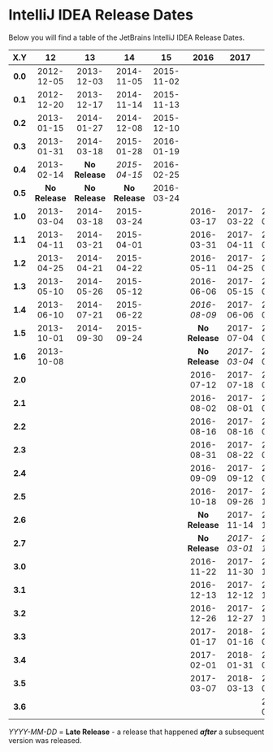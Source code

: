 # IntelliJ IDEA Release Dates
Below you will find a table of the JetBrains IntelliJ IDEA Release Dates.

|   X.Y   |       12       |       13       |       14       |       15       |      2016      |      2017      |      2018      |      2019      |
|:-------:|:--------------:|:--------------:|:--------------:|:--------------:|:--------------:|:--------------:|:--------------:|:--------------:|
| **0.0** |   2012-12-05   |   2013-12-03   |   2014-11-05   |   2015-11-02   |                |                |                |                |
| **0.1** |   2012-12-20   |   2013-12-17   |   2014-11-14   |   2015-11-13   |                |                |                |                |
| **0.2** |   2013-01-15   |   2014-01-27   |   2014-12-08   |   2015-12-10   |                |                |                |                |
| **0.3** |   2013-01-31   |   2014-03-18   |   2015-01-28   |   2016-01-19   |                |                |                |                |
| **0.4** |   2013-02-14   | **No Release** |  _2015-04-15_  |   2016-02-25   |                |                |                |                |
| **0.5** | **No Release** | **No Release** | **No Release** |   2016-03-24   |                |                |                |                |
| **1.0** |   2013-03-04   |   2014-03-18   |   2015-03-24   |                |   2016-03-17   |   2017-03-22   |   2018-03-27   |   2019-03-27   |
| **1.1** |   2013-04-11   |   2014-03-21   |   2015-04-01   |                |   2016-03-31   |   2017-04-11   |   2018-04-10   |                |
| **1.2** |   2013-04-25   |   2014-04-21   |   2015-04-22   |                |   2016-05-11   |   2017-04-25   |   2018-04-24   |                |
| **1.3** |   2013-05-10   |   2014-05-26   |   2015-05-12   |                |   2016-06-06   |   2017-05-15   |   2018-05-08   |                |
| **1.4** |   2013-06-10   |   2014-07-21   |   2015-06-22   |                |   _2016-08-09_ |   2017-06-06   |   2018-05-21   |                |
| **1.5** |   2013-10-01   |   2014-09-30   |   2015-09-24   |                | **No Release** |   2017-07-04   |   2018-06-13   |                |
| **1.6** |   2013-10-08   |                |                |                | **No Release** |  _2017-03-04_  |   2018-07-12   |                |
| **2.0** |                |                |                |                |   2016-07-12   |   2017-07-18   |   2018-07-24   |                |
| **2.1** |                |                |                |                |   2016-08-02   |   2017-08-01   |   2018-08-06   |                |
| **2.2** |                |                |                |                |   2016-08-16   |   2017-08-16   |   2018-08-20   |                |
| **2.3** |                |                |                |                |   2016-08-31   |   2017-08-22   |   2018-09-03   |                |
| **2.4** |                |                |                |                |   2016-09-09   |   2017-09-12   |   2018-09-17   |                |
| **2.5** |                |                |                |                |   2016-10-18   |   2017-09-26   |   2018-10-16   |                |
| **2.6** |                |                |                |                | **No Release** |   2017-11-14   |   2018-11-13   |                |
| **2.7** |                |                |                |                | **No Release** |  _2017-03-01_  |  _2018-11-26_  |                |
| **3.0** |                |                |                |                |   2016-11-22   |   2017-11-30   |   2018-11-20   |                |
| **3.1** |                |                |                |                |   2016-12-13   |   2017-12-12   |   2018-12-05   |                |
| **3.2** |                |                |                |                |   2016-12-26   |   2017-12-27   |   2018-12-18   |                |
| **3.3** |                |                |                |                |   2017-01-17   |   2018-01-16   |   2019-01-09   |                |
| **3.4** |                |                |                |                |   2017-02-01   |   2018-01-31   |   2019-01-29   |                |
| **3.5** |                |                |                |                |   2017-03-07   |   2018-03-13   |   2019-02-25   |                |
| **3.6** |                |                |                |                |                |                |   2019-03-26   |                |

_YYYY-MM-DD_ = **Late Release** - a release that happened ***after*** a subsequent version was released.
